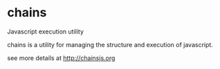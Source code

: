 chains
======

Javascript execution utility

chains is a utility for managing the structure and execution of javascript.

see more details at http://chainsjs.org

